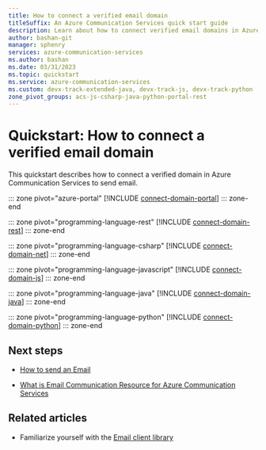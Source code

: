 ```yaml
---
title: How to connect a verified email domain
titleSuffix: An Azure Communication Services quick start guide
description: Learn about how to connect verified email domains in Azure Communication Services.
author: bashan-git
manager: sphenry
services: azure-communication-services
ms.author: bashan
ms.date: 03/31/2023
ms.topic: quickstart
ms.service: azure-communication-services
ms.custom: devx-track-extended-java, devx-track-js, devx-track-python
zone_pivot_groups: acs-js-csharp-java-python-portal-rest
---
```


# Quickstart: How to connect a verified email domain

This quickstart describes how to connect a verified domain in Azure Communication Services to send email.

::: zone pivot="azure-portal"
[!INCLUDE [connect-domain-portal](./includes/connect-domain-portal.md)]
::: zone-end

::: zone pivot="programming-language-rest"
[!INCLUDE [connect-domain-rest](./includes/connect-domain-rest.md)]
::: zone-end

::: zone pivot="programming-language-csharp"
[!INCLUDE [connect-domain-net](./includes/connect-domain-net.md)]
::: zone-end

::: zone pivot="programming-language-javascript"
[!INCLUDE [connect-domain-js](./includes/connect-domain-js.md)]
::: zone-end

::: zone pivot="programming-language-java"
[!INCLUDE [connect-domain-java](./includes/connect-domain-java.md)]
::: zone-end

::: zone pivot="programming-language-python"
[!INCLUDE [connect-domain-python](./includes/connect-domain-python.md)]
::: zone-end


## Next steps

* [How to send an Email](../../quickstarts/email/send-email.md)

* [What is Email Communication Resource for Azure Communication Services](../../concepts/email/prepare-email-communication-resource.md)


## Related articles

- Familiarize yourself with the [Email client library](../../concepts/email/sdk-features.md)
